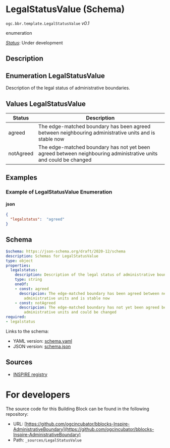 
# LegalStatusValue (Schema)

`ogc.bbr.template.LegalStatusValue` *v0.1*

enumeration

[*Status*](http://www.opengis.net/def/status): Under development

## Description


## Enumeration LegalStatusValue
Description of the legal status of administrative boundaries.
## Values LegalStatusValue
| Status      | Description                                                                                   |
|-------------|-----------------------------------------------------------------------------------------------|
| agreed      | The edge-matched boundary has been agreed between neighbouring administrative units and is stable now |
| notAgreed   | The edge-matched boundary has not yet been agreed between neighbouring administrative units and could be changed |

## Examples

### Example of LegalStatusValue Enumeration
#### json
```json
{
  "legalstatus":  "agreed"
}


```

## Schema

```yaml
$schema: https://json-schema.org/draft/2020-12/schema
description: Schemas for LegalStatusValue
type: object
properties:
  legalstatus:
    description: Description of the legal status of administrative boundaries.
    type: string
    oneOf:
    - const: agreed
      descripcion: The edge-matched boundary has been agreed between neighbouring
        administrative units and is stable now
    - const: notAgreed
      descripcion: The edge-matched boundary has not yet been agreed between neighbouring
        administrative units and could be changed
required:
- legalstatus

```

Links to the schema:

* YAML version: [schema.yaml](https://raw.githubusercontent.com/ogcincubator/bblocks-Inspire-AdministrativeBoundary/main/build/annotated/bbr/template/LegalStatusValue/schema.json)
* JSON version: [schema.json](https://raw.githubusercontent.com/ogcincubator/bblocks-Inspire-AdministrativeBoundary/main/build/annotated/bbr/template/LegalStatusValue/schema.yaml)

## Sources

* [INSPIRE registry](https://inspire.ec.europa.eu/featureconcept/AdministrativeBoundary)

# For developers

The source code for this Building Block can be found in the following repository:

* URL: [https://github.com/ogcincubator/bblocks-Inspire-AdministrativeBoundary](https://github.com/ogcincubator/bblocks-Inspire-AdministrativeBoundary)
* Path: `_sources/LegalStatusValue`

